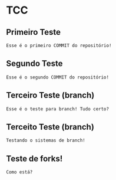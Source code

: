 # TCC

## Primeiro Teste

    Esse é o primeiro COMMIT do repositório!

## Segundo Teste

    Esse é o segundo COMMIT do repositório!

## Terceiro Teste (branch)

    Esse é o teste para branch! Tudo certo?
## Terceito Teste (branch)

    Testando o sistemas de branch!  

## Teste de forks!

    Como está?